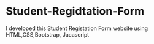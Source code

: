 # Student-Regidtation-Form
I developed this Student Registation Form website using HTML,CSS,Bootstrap, Jacascript
